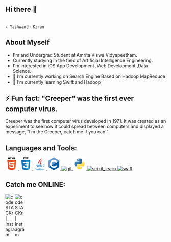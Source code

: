 ## Hi there 👋
                                                                                                - Yashwanth Kiran
## About Myself
- I'm and Undergrad Student at Amrita Viswa Vidyapeetham.
- Currently studying in the field of Artificial Intelligence Engineering.
- I'm interested in iOS App Development ,Web Development ,Data Science.
- 🔭 I’m currently working on Search Engine Based on Hadoop MapReduce
- 🌱 I’m currently learning Swift and Hadoop
## ⚡ Fun fact: "Creeper" was the first ever computer virus.

Creeper was the first computer virus developed in 1971. It was created as an experiment to see how it could spread between computers and displayed a message, “I’m the Creeper, catch me if you can!”
## Languages and Tools:

<p align="left"> 
<a href="https://www.w3.org/html/" target="_blank"> <img src="https://raw.githubusercontent.com/devicons/devicon/master/icons/html5/html5-original-wordmark.svg" alt="html5" width="40" height="40"/> </a> 
<a href="https://www.w3schools.com/css/" target="_blank"> <img src="https://raw.githubusercontent.com/devicons/devicon/master/icons/css3/css3-original-wordmark.svg" alt="css3" width="40" height="40"/> </a> 
<a href="https://www.java.com" target="_blank"> <img src="https://raw.githubusercontent.com/devicons/devicon/master/icons/java/java-original.svg" alt="java" width="40" height="40"/> </a> 
<a href="https://www.cprogramming.com/" target="_blank"> <img src="https://raw.githubusercontent.com/devicons/devicon/master/icons/c/c-original.svg"      alt="c" width="40" height="40"/> </a> 
<a href="https://git-scm.com/" target="_blank"> <img src="https://www.vectorlogo.zone/logos/git-scm/git-scm-icon.svg" alt="git" width="40" height="40"/> </a> 
<a href="https://www.python.org" target="_blank"> <img src="https://raw.githubusercontent.com/devicons/devicon/master/icons/python/python-original.svg" alt="python" width="40" height="40"/> </a>
<a href="https://scikit-learn.org/" target="_blank"> <img src="https://upload.wikimedia.org/wikipedia/commons/0/05/Scikit_learn_logo_small.svg" alt="scikit_learn" width="40" height="40"/> </a> 
<a href="https://developer.apple.com/swift/" target="_blank"> <img src="https://cdn.cdnlogo.com/logos/s/66/swift.svg" alt="swift" width="40" height="40"/> </a> 

</p>

## Catch me ONLINE:

[<img align="left" alt="codeSTACKr | Instagram" width="30px" src="https://upload.wikimedia.org/wikipedia/commons/thumb/9/96/Instagram.svg/1200px-Instagram.svg.png" />](https://www.instagram.com/_iyashk/)
[<img align="left" alt="codeSTACKr | Instagram" width="30px" src="https://upload.wikimedia.org/wikipedia/commons/f/f8/LinkedIn_icon_circle.svg" />](https://www.linkedin.com/in/yashwanth-kiran-7401b1211/)
